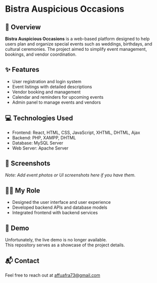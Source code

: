 # Bistra Auspicious Occasions

## 🚀 Overview
**Bistra Auspicious Occasions** is a web-based platform designed to help users plan and organize special events such as weddings, birthdays, and cultural ceremonies. The project aimed to simplify event management, bookings, and vendor coordination.

## ✨ Features
- User registration and login system
- Event listings with detailed descriptions
- Vendor booking and management
- Calendar and reminders for upcoming events
- Admin panel to manage events and vendors

## 💻 Technologies Used
- Frontend: React, HTML, CSS, JavaScript, XHTML, DHTML, Ajax
- Backend: PHP, XAMPP, DHTML
- Database: MySQL Server
- Web Server: Apache Server

## 📸 Screenshots
*Note: Add event photos or UI screenshots here if you have them.*

## 🙋‍♂️ My Role
- Designed the user interface and user experience
- Developed backend APIs and database models
- Integrated frontend with backend services

## 🔗 Demo
Unfortunately, the live demo is no longer available.  
This repository serves as a showcase of the project details.

## 📬 Contact
Feel free to reach out at affuafra73@gmail.com
